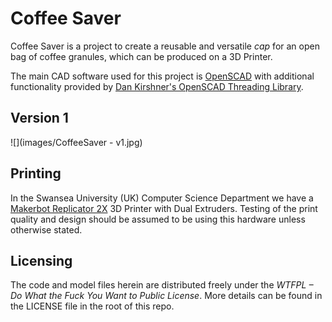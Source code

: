 Coffee Saver
============

Coffee Saver is a project to create a reusable and versatile *cap* for an open bag of coffee granules, which can be produced on a 3D Printer.

The main CAD software used for this project is [OpenSCAD](http://www.openscad.org/) with additional functionality provided by [Dan Kirshner's OpenSCAD Threading Library](http://dkprojects.net/openscad-threads/threads.scad). 

Version 1
---------

![](images/CoffeeSaver - v1.jpg)

Printing
--------

In the Swansea University (UK) Computer Science Department we have a [Makerbot Replicator 2X](http://store.makerbot.com/replicator2x) 3D Printer with Dual Extruders. Testing of the print quality and design should be assumed to be using this hardware unless otherwise stated.

Licensing
---------

The code and model files herein are distributed freely under the *WTFPL – Do What the Fuck You Want to Public License*. More details can be found in the LICENSE file in the root of this repo.
